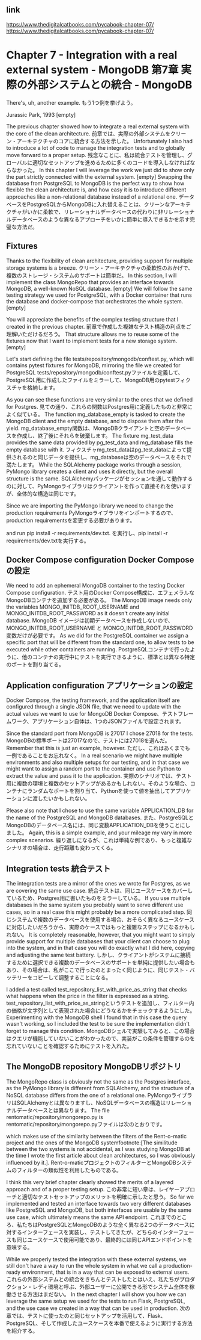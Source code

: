 ## link 

https://www.thedigitalcatbooks.com/pycabook-chapter-07/
https://www.thedigitalcatbooks.com/pycabook-chapter-07/

# Chapter 7 - Integration with a real external system - MongoDB 第7章 実際の外部システムとの統合 - MongoDB

There's, uh, another example.
もう1つ例を挙げよう。

Jurassic Park, 1993
[empty]

The previous chapter showed how to integrate a real external system with the core of the clean architecture.
前章では、実際の外部システムをクリーン・アーキテクチャのコアに統合する方法を示した。
Unfortunately I also had to introduce a lot of code to manage the integration tests and to globally move forward to a proper setup.
残念なことに、私は統合テストを管理し、グローバルに適切なセットアップを進めるために多くのコードを導入しなければならなかった。
In this chapter I will leverage the work we just did to show only the part strictly connected with the external system.
[empty]
Swapping the database from PostgreSQL to MongoDB is the perfect way to show how flexible the clean architecture is, and how easy it is to introduce different approaches like a non-relational database instead of a relational one.
データベースをPostgreSQLからMongoDBに入れ替えることは、クリーンなアーキテクチャがいかに柔軟で、リレーショナルデータベースの代わりに非リレーショナルデータベースのような異なるアプローチをいかに簡単に導入できるかを示す完璧な方法だ。

## Fixtures 

Thanks to the flexibility of clean architecture, providing support for multiple storage systems is a breeze.
クリーン・アーキテクチャの柔軟性のおかげで、複数のストレージ・システムのサポートは簡単だ。
In this section, I will implement the class MongoRepo that provides an interface towards MongoDB, a well-known NoSQL database.
[empty]
We will follow the same testing strategy we used for PostgreSQL, with a Docker container that runs the database and docker-compose that orchestrates the whole system.
[empty]

You will appreciate the benefits of the complex testing structure that I created in the previous chapter.
前章で作成した複雑なテスト構造の利点をご理解いただけるだろう。
That structure allows me to reuse some of the fixtures now that I want to implement tests for a new storage system.
[empty]

Let's start defining the file tests/repository/mongodb/conftest.py, which will contains pytest fixtures for MongoDB, mirroring the file we created for PostgreSQL
tests/repository/mongodb/conftest.pyファイルを定義して、PostgreSQL用に作成したファイルをミラーして、MongoDB用のpytestフィクスチャを格納します。

As you can see these functions are very similar to the ones that we defined for Postgres.
見ての通り、これらの関数はPostgres用に定義したものと非常によく似ている。
The function mg_database_empty is tasked to create the MongoDB client and the empty database, and to dispose them after the yield.
mg_database_empty関数は、MongoDBクライアントと空のデータベースを作成し、終了後にそれらを破棄します。
The fixture mg_test_data provides the same data provided by pg_test_data and mg_database fills the empty database with it.
フィクスチャmg_test_dataはpg_test_dataによって提供されるのと同じデータを提供し、mg_databaseは空のデータベースをそれで満たします。
While the SQLAlchemy package works through a session, PyMongo library creates a client and uses it directly, but the overall structure is the same.
SQLAlchemyパッケージがセッションを通して動作するのに対して、PyMongoライブラリはクライアントを作って直接それを使いますが、全体的な構造は同じです。

Since we are importing the PyMongo library we need to change the production requirements
PyMongoライブラリをインポートするので、production requirementsを変更する必要があります。

and run pip install -r requirements/dev.txt.
を実行し、pip install -r requirements/dev.txtを実行する。

## Docker Compose configuration Docker Composeの設定

We need to add an ephemeral MongoDB container to the testing Docker Compose configuration.
テスト用のDocker Compose構成に、エフェメラルなMongoDBコンテナを追加する必要がある。
The MongoDB image needs only the variables MONGO_INITDB_ROOT_USERNAME and MONGO_INITDB_ROOT_PASSWORD as it doesn't create any initial database.
MongoDB イメージは初期データベースを作成しないので、 MONGO_INITDB_ROOT_USERNAME と MONGO_INITDB_ROOT_PASSWORD 変数だけが必要です。
As we did for the PostgreSQL container we assign a specific port that will be different from the standard one, to allow tests to be executed while other containers are running.
PostgreSQLコンテナで行ったように、他のコンテナの実行中にテストを実行できるように、標準とは異なる特定のポートを割り当てる。

## Application configuration アプリケーションの設定

Docker Compose, the testing framework, and the application itself are configured through a single JSON file, that we need to update with the actual values we want to use for MongoDB
Docker Compose、テストフレームワーク、アプリケーション自体は、1つのJSONファイルで設定されます。

Since the standard port from MongoDB is 27017 I chose 27018 for the tests.
MongoDBの標準ポートは27017なので、テストには27018を選んだ。
Remember that this is just an example, however.
ただし、これはあくまでも一例であることをお忘れなく。
In a real scenario we might have multiple environments and also multiple setups for our testing, and in that case we might want to assign a random port to the container and use Python to extract the value and pass it to the application.
実際のシナリオでは、テスト用に複数の環境と複数のセットアップがあるかもしれない。そのような場合、コンテナにランダムなポートを割り当て、Pythonを使って値を抽出してアプリケーションに渡したいかもしれない。

Please also note that I chose to use the same variable APPLICATION_DB for the name of the PostgreSQL and MongoDB databases.
また、PostgreSQLとMongoDBのデータベース名には、同じ変数APPLICATION_DBを使うことにしました。
Again, this is a simple example, and your mileage my vary in more complex scenarios.
繰り返しになるが、これは単純な例であり、もっと複雑なシナリオの場合は、走行距離も変わってくる。

## Integration tests 統合テスト

The integration tests are a mirror of the ones we wrote for Postgres, as we are covering the same use case.
統合テストは、同じユースケースをカバーしているため、Postgres用に書いたものをミラーしている。
If you use multiple databases in the same system you probably want to serve different use cases, so in a real case this might probably be a more complicated step.
同じシステムで複数のデータベースを使用する場合、おそらく異なるユースケースに対応したいだろうから、実際のケースではもっと複雑なステップになるかもしれない。
It is completely reasonable, however, that you might want to simply provide support for multiple databases that your client can choose to plug into the system, and in that case you will do exactly what I did here, copying and adjusting the same test battery.
しかし、クライアントがシステムに接続するために選択できる複数のデータベースのサポートを単純に提供したい場合もあり、その場合は、私がここで行ったのとまったく同じように、同じテスト・バッテリーをコピーして調整することになる。

I added a test called test_repository_list_with_price_as_string that checks what happens when the price in the filter is expressed as a string.
test_repository_list_with_price_as_stringというテストを追加し、フィルター内の価格が文字列として表現された場合にどうなるかをチェックするようにした。
Experimenting with the MongoDB shell I found that in this case the query wasn't working, so I included the test to be sure the implementation didn't forget to manage this condition.
MongoDBシェルで実験してみると、この場合はクエリが機能していないことがわかったので、実装がこの条件を管理するのを忘れていないことを確認するためにテストを入れた。

## The MongoDB repository MongoDBリポジトリ

The MongoRepo class is obviously not the same as the Postgres interface, as the PyMongo library is different from SQLAlchemy, and the structure of a NoSQL database differs from the one of a relational one.
PyMongoライブラリはSQLAlchemyとは異なりますし、NoSQLデータベースの構造はリレーショナルデータベースとは異なります。
The file rentomatic/repository/mongorepo.py is
rentomatic/repository/mongorepo.pyファイルは次のとおりです。

which makes use of the similarity between the filters of the Rent-o-matic project and the ones of the MongoDB systemfootnote:[The similitude between the two systems is not accidental, as I was studying MongoDB at the time I wrote the first article about clean architectures, so I was obviously influenced by it.].
Rent-o-maticプロジェクトのフィルターとMongoDBシステムのフィルターの類似性を利用したものである。

I think this very brief chapter clearly showed the merits of a layered approach and of a proper testing setup.
この非常に短い章は、レイヤーアプローチと適切なテストセットアップのメリットを明確に示したと思う。
So far we implemented and tested an interface towards two very different databases like PostgreSQL and MongoDB, but both interfaces are usable by the same use case, which ultimately means the same API endpoint.
これまでのところ、私たちはPostgreSQLとMongoDBのような全く異なる2つのデータベースに対するインターフェースを実装し、テストしてきたが、どちらのインターフェースも同じユースケースで使用可能であり、最終的には同じAPIエンドポイントを意味する。

While we properly tested the integration with these external systems, we still don't have a way to run the whole system in what we call a production-ready environment, that is in a way that can be exposed to external users.
これらの外部システムとの統合をきちんとテストしたとはいえ、私たちがプロダクション・レディ環境と呼ぶ、外部ユーザーに公開できる形でシステム全体を稼働させる方法はまだない。
In the next chapter I will show you how we can leverage the same setup we used for the tests to run Flask, PostgreSQL, and the use case we created in a way that can be used in production.
次の章では、テストに使ったのと同じセットアップを活用して、Flask、PostgreSQL、そして作成したユースケースを本番で使えるように実行する方法を紹介する。